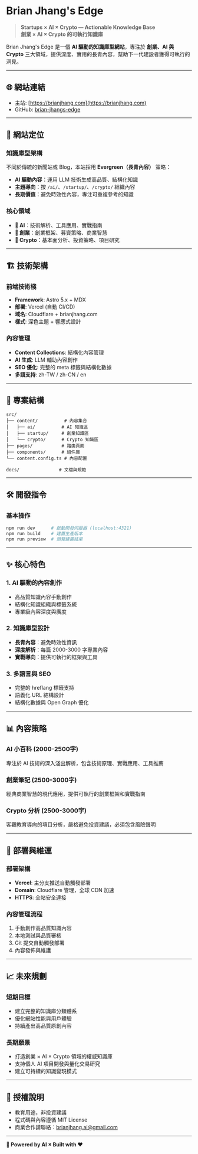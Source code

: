 # Brian Jhang's Edge

> **Startups × AI × Crypto — Actionable Knowledge Base**  
> **創業 × AI × Crypto 的可執行知識庫**

Brian Jhang's Edge 是一個 **AI 驅動的知識庫型網站**，專注於 **創業、AI 與 Crypto** 三大領域，提供深度、實用的長青內容，幫助下一代建設者獲得可執行的洞見。

---

## 🌐 網站連結
- 主站: [https://brianjhang.com](https://brianjhang.com)
- GitHub: [brian-jhangs-edge](https://github.com/brianjhang/brian-jhangs-edge)

---

## 🎯 網站定位

### 知識庫型架構
不同於傳統的新聞站或 Blog，本站採用 **Evergreen（長青內容）** 策略：
- **AI 驅動內容**：運用 LLM 技術生成高品質、結構化知識
- **主題導向**：按 `/ai/`、`/startup/`、`/crypto/` 組織內容
- **長期價值**：避免時效性內容，專注可重複參考的知識

### 核心領域
- **🤖 AI**：技術解析、工具應用、實戰指南
- **🚀 創業**：創業框架、募資策略、商業智慧  
- **💎 Crypto**：基本面分析、投資策略、項目研究

---

## 🏗️ 技術架構

### 前端技術棧
- **Framework**: Astro 5.x + MDX
- **部署**: Vercel (自動 CI/CD)
- **域名**: Cloudflare + brianjhang.com
- **樣式**: 深色主題 + 響應式設計

### 內容管理
- **Content Collections**: 結構化內容管理
- **AI 生成**: LLM 輔助內容創作
- **SEO 優化**: 完整的 meta 標籤與結構化數據
- **多語支持**: zh-TW / zh-CN / en

---

## 📁 專案結構

```
src/
├── content/          # 內容集合
│   ├── ai/          # AI 知識區
│   ├── startup/     # 創業知識區  
│   └── crypto/      # Crypto 知識區
├── pages/           # 路由頁面
├── components/      # 組件庫
└── content.config.ts # 內容配置

docs/               # 文檔與規範
```

---

## 🛠️ 開發指令

### 基本操作
```bash
npm run dev      # 啟動開發伺服器 (localhost:4321)
npm run build    # 建置生產版本  
npm run preview  # 預覽建置結果
```


---

## ✨ 核心特色

### 1. AI 驅動的內容創作
- 高品質知識內容手動創作
- 結構化知識組織與標籤系統
- 專業級內容深度與廣度

### 2. 知識庫型設計
- **長青內容**：避免時效性資訊
- **深度解析**：每篇 2000-3000 字專業內容
- **實戰導向**：提供可執行的框架與工具

### 3. 多語言與 SEO
- 完整的 hreflang 標籤支持
- 語義化 URL 結構設計
- 結構化數據與 Open Graph 優化

---

## 📊 內容策略

### AI 小百科 (2000-2500字)
專注於 AI 技術的深入淺出解析，包含技術原理、實戰應用、工具推薦

### 創業筆記 (2500-3000字)
經典商業智慧的現代應用，提供可執行的創業框架和實戰指南

### Crypto 分析 (2500-3000字)  
客觀教育導向的項目分析，嚴格避免投資建議，必須包含風險聲明

---

## 🚀 部署與維運

### 部署架構
- **Vercel**: 主分支推送自動觸發部署
- **Domain**: Cloudflare 管理，全球 CDN 加速
- **HTTPS**: 全站安全連接

### 內容管理流程
1. 手動創作高品質知識內容
2. 本地測試與品質審核
3. Git 提交自動觸發部署
4. 內容發佈與維護

---

## 📈 未來規劃

### 短期目標
- 建立完整的知識庫分類體系
- 優化網站性能與用戶體驗
- 持續產出高品質原創內容

### 長期願景
- 打造創業 × AI × Crypto 領域的權威知識庫
- 支持個人 AI 項目開發與量化交易研究
- 建立可持續的知識變現模式

---

## 📄 授權說明

- 教育用途，非投資建議
- 程式碼與內容遵循 MIT License
- 商業合作請聯絡：[brianjhang.ai@gmail.com](mailto:brianjhang.ai@gmail.com)

---

**🤖 Powered by AI × Built with ❤️**